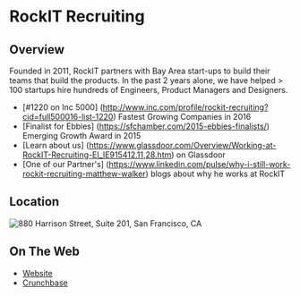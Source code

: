 # RockIT Recruiting

## Overview
Founded in 2011, RockIT partners with Bay Area start-ups to build their teams that build the products.  In the past 2 years alone, we have helped > 100 startups hire hundreds of Engineers, Product Managers and Designers.  

+ [#1220 on Inc 5000] (http://www.inc.com/profile/rockit-recruiting?cid=full500016-list-1220) Fastest Growing Companies in 2016
+ [Finalist for Ebbies] (https://sfchamber.com/2015-ebbies-finalists/) Emerging Growth Award in 2015
+ [Learn about us] (https://www.glassdoor.com/Overview/Working-at-RockIT-Recruiting-EI_IE915412.11,28.htm) on Glassdoor
+ [One of our Partner's] (https://www.linkedin.com/pulse/why-i-still-work-rockit-recruiting-matthew-walker) blogs about why he works at RockIT

## Location
![880 Harrison Street, Suite 201, San Francisco, CA](https://maps.googleapis.com/maps/api/staticmap?center=880+Harrison+Street,+Suite+201,+San+Francisco,+CA&zoom=13&scale=false&size=600x300&maptype=roadmap&format=png&visual_refresh=true&markers=size:mid%7Ccolor:0xff0000%7Clabel:%7C880+Harrison+Street,+San+Francisco,+CA)  

## On The Web
+ [Website](http://rockitrecruiting.com)
+ [Crunchbase](https://www.crunchbase.com/organization/rockit-recruiting#/entity)
